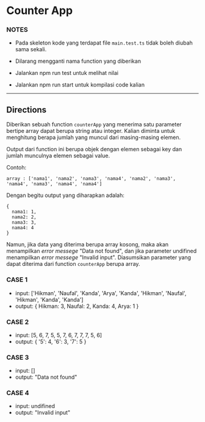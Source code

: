 # Counter App

### NOTES

- Pada skeleton kode yang terdapat file `main.test.ts` tidak boleh diubah sama sekali.

- Dilarang mengganti nama function yang diberikan
- Jalankan npm run test untuk melihat nilai
- Jalankan npm run start untuk kompilasi code kalian

---

## Directions

Diberikan sebuah function `counterApp` yang menerima satu parameter bertipe array dapat berupa string atau integer. Kalian diminta untuk menghitung berapa jumlah yang muncul dari masing-masing elemen.

Output dari function ini berupa objek dengan elemen sebagai key dan jumlah munculnya elemen sebagai value.

Contoh:

```
array : ['nama1', 'nama2', 'nama3', 'nama4', 'nama2', 'nama3', 'nama4', 'nama3', 'nama4', 'nama4']
```

Dengan begitu output yang diharapkan adalah:

```
{ 
  nama1: 1,
  nama2: 2,
  nama3: 3,
  nama4: 4
}
```

Namun, jika data yang diterima berupa array kosong, maka akan menampilkan _error messege_ "Data not found", dan jika parameter undifined menampilkan _error messege_ "Invalid input". Diasumsikan parameter yang dapat diterima dari function `counterApp` berupa array.

### CASE 1

- input: ['Hikman', 'Naufal', 'Kanda', 'Arya', 'Kanda', 'Hikman', 'Naufal', 'Hikman', 'Kanda', 'Kanda']
- output: { Hikman: 3, Naufal: 2, Kanda: 4, Arya: 1 }

### CASE 2

- input: [5, 6, 7, 5, 5, 7, 6, 7, 7, 7, 5, 6]
- output: { '5': 4, '6': 3, '7': 5 }

### CASE 3

- input: []
- output: "Data not found"

### CASE 4

- input: undifined
- output: "Invalid input"
